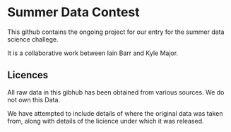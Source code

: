 Summer Data Contest
===================

This github contains the ongoing project for our entry for the summer data science challege. 

It is a collaborative work between Iain Barr and Kyle Major.

Licences
---------
All raw data in this gibhub has been obtained from various sources. We do not own this Data.

We have attempted to include details of where the original data was taken from, along with details of the licience under which it was released. 
